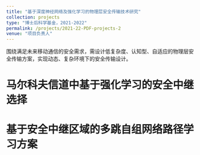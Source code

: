 ```yaml
---
title: "基于深度神经网络及强化学习的物理层安全传输技术研究"
collection: projects
type: "博士后科学基金，2021-2022"
permalink: /projects/2021-22-PDF-projects-2
venue: "项目负责人"
---
```


围绕满足未来移动通信的安全需求，需设计低复杂度、认知型、自适应的物理层安全传输方案，实现动态、复杂环境下的安全传输设计。

马尔科夫信道中基于强化学习的安全中继选择
======

基于安全中继区域的多跳自组网络路径学习方案
======
